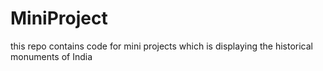 # MiniProject
this repo contains code for mini projects which is displaying the historical monuments of India
